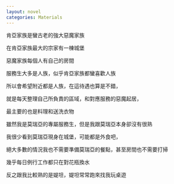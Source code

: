 ```yaml
---
layout: novel
categories: Materials
---
```


肯亞家族是蠻古老的強大惡魔家族  

在肯亞家族最大的宗家有一棟城堡  

惡魔家族每個人有自己的房間  

服務生大多是人族，似乎肯亞家族都蠻喜歡人族  

所以會希望附近都是人族，在這待遇也算是不錯，  

就是每天整理自己所負責的區域，和對應服務的惡魔起居，  

最主要的也是料理和送洗衣物  

雖然我是莫瑞亞的專屬服務生，但是我跟莫瑞亞本身卻沒有很熟  

我很少看到莫瑞亞現身在城堡，可能都是外食吧，  

絕大多數的情況我也不需要準備莫瑞亞的餐點，甚至房間也不需要打掃  

幾乎每日例行工作都只在對花瓶換水  

反之跟我比較熟的是媞坦，媞坦常常跑來找我玩桌遊

